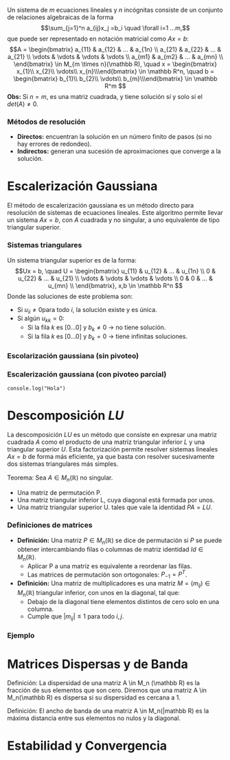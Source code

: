 Un sistema de $m$ ecuaciones lineales y $n$ incógnitas consiste de un conjunto de relaciones algebraicas de la forma
$$\sum_{j=1}^n a_{ij}x_j =b_i \quad \forall i=1 ...m,$$
que puede ser representado en notación matricial como $Ax = b$:
$$A = \begin{bmatrix} 
a_{11} & a_{12} & ... & a_{1n} \\
a_{21} & a_{22} & ... & a_{21} \\
\vdots & \vdots & \vdots & \vdots \\
a_{m1} & a_{m2} & ... & a_{mn} \\
\end{bmatrix} \in M_{m \times n}(\mathbb R), \quad
x = \begin{bmatrix} x_{1}\\ x_{2}\\ \vdots\\ x_{n}\\\end{bmatrix}
\in \mathbb R^n, \quad
b = \begin{bmatrix} b_{1}\\ b_{2}\\ \vdots\\ b_{m}\\\end{bmatrix}
\in \mathbb R^m
$$
**Obs:** Si $n = m$, es una matriz cuadrada, y tiene solución sí y solo sí el $det(A) \neq 0$.
### Métodos de resolución
- **Directos:** encuentran la solución en un número finito de pasos (si no hay errores de redondeo).
- **Indirectos:** generan una sucesión de aproximaciones que converge a la solución.

# Escalerización Gaussiana
El método de escalerización gaussiana es un método directo para resolución de sistemas de ecuaciones lineales. Este algoritmo permite llevar un sistema $Ax = b$, con $A$ cuadrada y no singular, a uno equivalente de tipo triangular superior.
### Sistemas triangulares
Un sistema triangular superior es de la forma:
$$Ux = b, \quad U = \begin{bmatrix} 
u_{11} & u_{12} & ... & u_{1n} \\
0 & u_{22} & ... & u_{21} \\
\vdots & \vdots & \vdots & \vdots \\
0 & 0 & ... & u_{mn} \\
\end{bmatrix}, x,b \in \mathbb R^n $$
Donde las soluciones de este problema son:
- Si $u_{ii} \neq 0$para todo $i$, la solución existe y es única.
- Si algún $u_{kk} = 0$:
	- Si la fila $k$ es $[0 ... 0]$ y $b_k \neq 0$ $\rightarrow$ no tiene solución.
	- Si la fila $k$ es $[0 ... 0]$ y $b_k = 0$ $\rightarrow$ tiene infinitas soluciones.

### Escolarización gaussiana (sin pivoteo) 

### Escalerización gaussiana (con pivoteo parcial)
```
console.log("Hola")
```


# Descomposición $LU$
La descomposición $LU$ es un método que consiste en expresar una matriz cuadrada $A$ como el producto de una matriz triangular inferior $L$ y una triangular superior $U$. Esta factorización permite resolver sistemas lineales $Ax = b$ de forma más eficiente, ya que basta con resolver sucesivamente dos sistemas triangulares más simples.

Teorema: Sea $A \in M_n (\mathbb R)$ no singular.
 - Una matriz de permutación P.
 - Una matriz triangular inferior L, cuya diagonal está formada por unos.
 - Una matriz triangular superior U.
tales que vale la identidad $PA = LU$.

### Definiciones de matrices
- **Definición:** Una matriz $P \in M_n(\mathbb R)$ se dice de permutación si $P$ se puede obtener intercambiando filas o columnas de matriz identidad $Id \in M_n (\mathbb R)$.
	- Aplicar P a una matriz es equivalente a reordenar las filas.
	- Las matrices de permutación son ortogonales: $P_{-1} = P^T$.
- **Definición:** Una matriz de multiplicadores es una matriz $M = (m_{ij}) \in M_n (\mathbb R)$ triangular inferior, con unos en la diagonal, tal que:
	- Debajo de la diagonal tiene elementos distintos de cero solo en una columna.
	- Cumple que $|m_{ij}| \le 1$ para todo $i,j$.
### Ejemplo


# Matrices Dispersas y de Banda



Definición: La dispersidad de una matriz A \in M_n (\mathbb R) es la fracción de sus elementos que son cero. Diremos que una matriz A \in M_n(\mathbb R) es dispersa si su dispersidad es cercana a 1.

Definición: El ancho de banda de una matriz A \in M_n(|mathbb R) es la máxima distancia entre sus elementos no nulos y la diagonal.

# Estabilidad y Convergencia


 